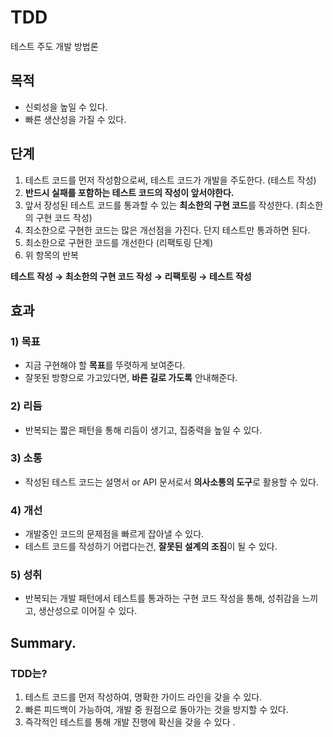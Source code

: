 # TDD

테스트 주도 개발 방법론 

## 목적

- 신뢰성을 높일 수 있다.
- 빠른 생산성을 가질 수 있다.

## 단계

1. 테스트 코드를 먼저 작성함으로써, 테스트 코드가 개발을 주도한다. (테스트 작성)
2. **반드시 실패를 포함하는 테스트 코드의 작성이 앞서야한다.**
3. 앞서 장성된 테스트 코드를 통과할 수 있는 **최소한의 구현 코드**를 작성한다. (최소한의 구현 코드 작성)
4. 최소한으로 구현한 코드는 많은 개선점을 가진다. 단지 테스트만 통과하면 된다. 
5. 최소한으로 구현한 코드를 개선한다 (리팩토링 단계)
6. 위 항목의 반복

**테스트 작성 → 최소한의 구현 코드 작성 → 리팩토링 → 테스트 작성** 

## 효과

### 1) 목표

- 지금 구현해야 할 **목표**를 뚜렷하게 보여준다.
- 잘못된 방향으로 가고있다면, **바른 길로 가도록** 안내해준다.

### 2) 리듬

- 반복되는 짧은 패턴을 통해 리듬이 생기고, 집중력을 높일 수 있다.

### 3) 소통

- 작성된 테스트 코드는 설명서 or API 문서로서 **의사소통의 도구**로 활용할 수 있다.

### 4) 개선

- 개발중인 코드의 문제점을 빠르게 잡아낼 수 있다.
- 테스트 코드를 작성하기 어렵다는건, **잘못된 설계의 조짐**이 될 수 있다.

### 5) 성취

- 반복되는 개발 패턴에서 테스트를 통과하는 구현 코드 작성을 통해, 성취감을 느끼고, 생산성으로 이어질 수 있다.

## Summary.

### TDD는?

1. 테스트 코드를 먼저 작성하여, 명확한 가이드 라인을 갖을 수 있다. 
2. 빠른 피드백이 가능하여, 개발 중 원점으로 돌아가는 것을 방지할 수 있다.
3. 즉각적인 테스트를 통해 개발 진행에 확신을 갖을 수 있다 .
